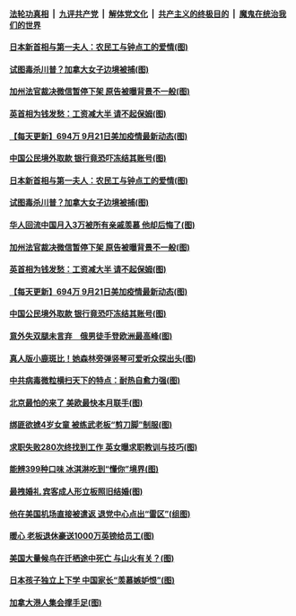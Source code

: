 

####  [法轮功真相](../../../../basic/blob/master/README.md?t=09220702) &nbsp;|&nbsp; [九评共产党](../../../../9ping.md/blob/master/README.md?t=09220702) &nbsp;|&nbsp; [解体党文化](../../../../jtdwh.md/blob/master/README.md?t=09220702)  &nbsp;|&nbsp; [共产主义的终极目的](../../../../gczydzjmd.md/blob/master/README.md?t=09220702) &nbsp;|&nbsp; [魔鬼在统治我们的世界](../../../../mgztzwmdsj.md/blob/master/README.md?t=09220702) 

#### [日本新首相与第一夫人：农民工与钟点工的爱情(图)](../pages/p3/946838.md?t=09220702) 

#### [试图毒杀川普？加拿大女子边境被捕(图)](../pages/p3/946836.md?t=09220702) 

#### [加州法官裁决微信暂停下架 原告被曝背景不一般(图)](../pages/p3/946815.md?t=09220702) 

#### [英首相为钱发愁：工资减大半 请不起保姆(图)](../pages/p3/946810.md?t=09220702) 

#### [【每天更新】694万 9月21日美加疫情最新动态(图)](../pages/p3/944892.md?t=09220702) 

#### [中国公民境外取款 银行竟恐吓冻结其账号(图)](../pages/p3/946781.md?t=09220702) 

#### [日本新首相与第一夫人：农民工与钟点工的爱情(图)](../pages/p3/946838.md?t=09220702) 

#### [试图毒杀川普？加拿大女子边境被捕(图)](../pages/p3/946836.md?t=09220702) 

#### [华人回流中国月入3万被所有亲戚羡慕 他却后悔了(图)](../pages/p3/946831.md?t=09220702) 

#### [加州法官裁决微信暂停下架 原告被曝背景不一般(图)](../pages/p3/946815.md?t=09220702) 

#### [英首相为钱发愁：工资减大半 请不起保姆(图)](../pages/p3/946810.md?t=09220702) 

#### [【每天更新】694万 9月21日美加疫情最新动态(图)](../pages/p3/944892.md?t=09220702) 

#### [中国公民境外取款 银行竟恐吓冻结其账号(图)](../pages/p3/946781.md?t=09220702) 

#### [意外失双腿未言弃　俄男徒手登欧洲最高峰(图)](../pages/p3/946782.md?t=09220702) 

#### [真人版小鹿斑比！她森林旁弹竖琴可爱听众探出头(图)](../pages/p3/946780.md?t=09220702) 

#### [中共病毒微粒横扫天下的特点：耐热自愈力强(图)](../pages/p3/946747.md?t=09220702) 

#### [北京最怕的来了 美欧最快本月联手(图)](../pages/p3/946701.md?t=09220702) 

#### [绑匪欲掳4岁女童 被练武老板“剪刀脚”制服(图)](../pages/p3/946703.md?t=09220702) 

#### [求职失败280次终找到工作 英女曝求职教训与技巧(图)](../pages/p3/946700.md?t=09220702) 

#### [能辨399种口味 冰淇淋吃到“懂你”境界(图)](../pages/p3/946403.md?t=09220702) 

#### [最拽婚礼 宾客成人形立板照旧结婚(图)](../pages/p3/946394.md?t=09220702) 

#### [他在美国机场直接被遣返 退党中心点出“雷区”(组图)](../pages/p3/946685.md?t=09220702) 

#### [暖心 老板退休豪送1000万英镑给员工(图)](../pages/p3/946688.md?t=09220702) 

#### [美国大量候鸟在迁栖途中死亡 与山火有关？(图)](../pages/p3/946689.md?t=09220702) 

#### [日本孩子独立上下学 中国家长“羡慕嫉妒恨”(图)](../pages/p3/946588.md?t=09220702) 

#### [加拿大港人集会撑手足(图)](../pages/p3/946603.md?t=09220702) 

